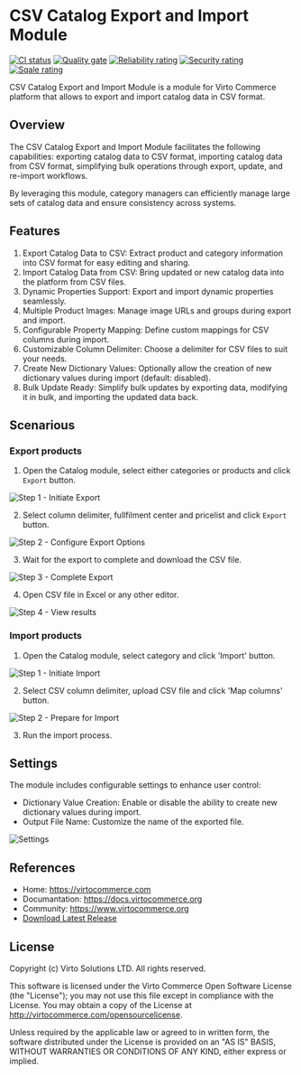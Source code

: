 # CSV Catalog Export and Import Module

[![CI status](https://github.com/VirtoCommerce/vc-module-catalog-csv-import/workflows/Module%20CI/badge.svg?branch=dev)](https://github.com/VirtoCommerce/vc-module-catalog-csv-import/actions?query=workflow%3A"Module+CI") [![Quality gate](https://sonarcloud.io/api/project_badges/measure?project=VirtoCommerce_vc-module-catalog-csv-import&metric=alert_status&branch=dev)](https://sonarcloud.io/dashboard?id=VirtoCommerce_vc-module-catalog-csv-import) [![Reliability rating](https://sonarcloud.io/api/project_badges/measure?project=VirtoCommerce_vc-module-catalog-csv-import&metric=reliability_rating&branch=dev)](https://sonarcloud.io/dashboard?id=VirtoCommerce_vc-module-catalog-csv-import) [![Security rating](https://sonarcloud.io/api/project_badges/measure?project=VirtoCommerce_vc-module-catalog-csv-import&metric=security_rating&branch=dev)](https://sonarcloud.io/dashboard?id=VirtoCommerce_vc-module-catalog-csv-import) [![Sqale rating](https://sonarcloud.io/api/project_badges/measure?project=VirtoCommerce_vc-module-catalog-csv-import&metric=sqale_rating&branch=dev)](https://sonarcloud.io/dashboard?id=VirtoCommerce_vc-module-catalog-csv-import)

CSV Catalog Export and Import Module is a module for Virto Commerce platform that allows to export and import catalog data in CSV format.

## Overview
The CSV Catalog Export and Import Module facilitates the following capabilities: exporting catalog data to CSV format, 
importing catalog data from CSV format, simplifying bulk operations through export, update, and re-import workflows.

By leveraging this module, category managers can efficiently manage large sets of catalog data and ensure consistency across systems.

## Features
1. Export Catalog Data to CSV: Extract product and category information into CSV format for easy editing and sharing.
1. Import Catalog Data from CSV: Bring updated or new catalog data into the platform from CSV files.
1. Dynamic Properties Support: Export and import dynamic properties seamlessly.
1. Multiple Product Images: Manage image URLs and groups during export and import.
1. Configurable Property Mapping: Define custom mappings for CSV columns during import.
1. Customizable Column Delimiter: Choose a delimiter for CSV files to suit your needs.
1. Create New Dictionary Values: Optionally allow the creation of new dictionary values during import (default: disabled).
1. Bulk Update Ready: Simplify bulk updates by exporting data, modifying it in bulk, and importing the updated data back.

## Scenarious

### Export products

1. Open the Catalog module, select either categories or products and click `Export` button.

![Step 1 - Initiate Export](docs/media/csv-export-01.png)

2. Select column delimiter, fullfilment center and pricelist and click `Export` button.

![Step 2 - Configure Export Options](docs/media/csv-export-02.png)

3. Wait for the export to complete and download the CSV file.

![Step 3 - Complete Export](docs/media/csv-export-03.png)

4. Open CSV file in Excel or any other editor.

![Step 4 - View results](docs/media/csv-export-04.png)

### Import products

1. Open the Catalog module, select category and click 'Import' button.

![Step 1 - Initiate Import](docs/media/csv-import-01.png)

2. Select CSV column delimiter, upload CSV file and click 'Map columns' button.

![Step 2 - Prepare for Import](docs/media/csv-import-02.png)

3. Run the import process.

## Settings

The module includes configurable settings to enhance user control:

* Dictionary Value Creation: Enable or disable the ability to create new dictionary values during import.
* Output File Name: Customize the name of the exported file.

![Settings](docs/media/csv-import-export-settings.png)


## References
* Home: https://virtocommerce.com
* Documantation: https://docs.virtocommerce.org
* Community: https://www.virtocommerce.org
* [Download Latest Release](https://github.com/VirtoCommerce/vc-module-catalog-csv-import/releases)

## License
Copyright (c) Virto Solutions LTD.  All rights reserved.

This software is licensed under the Virto Commerce Open Software License (the "License"); you
may not use this file except in compliance with the License. You may
obtain a copy of the License at http://virtocommerce.com/opensourcelicense.

Unless required by the applicable law or agreed to in written form, the software
distributed under the License is provided on an "AS IS" BASIS,
WITHOUT WARRANTIES OR CONDITIONS OF ANY KIND, either express or
implied.

